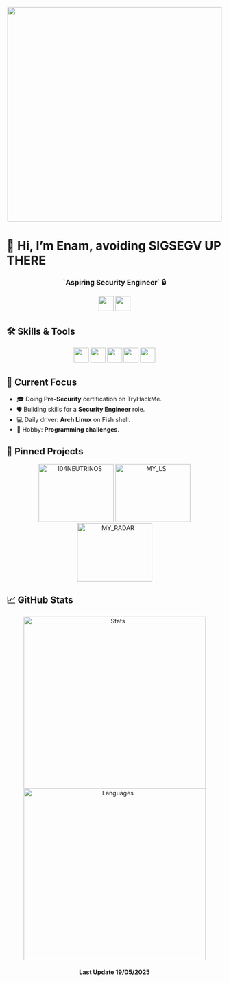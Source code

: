 <p align="center">
    <img src="https://media2.giphy.com/media/v1.Y2lkPTc5MGI3NjExdHdzYmYwdzA1ejY5NHNtajlybWhybzNpdzY2aHFycmF3eDhxY3dkMiZlcD12MV9pbnRlcm5hbF9naWZfYnlfaWQmY3Q9Zw/itKu0npJcjBpY05dlF/giphy.gif" width="500"/>
</p>

# 👋 Hi, I’m Enam, avoiding SIGSEGV UP THERE
<div align="center">
    <h3> `Aspiring Security Engineer` 🔒 </h3>
    <img src = "https://img.shields.io/badge/-LinkedIn-0A66C2?logo=linkedin&logoColor=white)](https://www.linkedin.com/in/enam-kodjoh-kpakpassou-210569360/" height = "35"/>
    <img src = "https://visitor-badge.laobi.icu/badge?page_id=EnamAntoineM.EnamAntoineM)](https://visitor-badge.laobi.icu/badge?page_id=EnamAntoineM.EnamAntoineM" height = "35"/>
</div>

## 🛠️ Skills & Tools

<p align="center">
    <img src="https://img.shields.io/badge/C-555555?logo=c&logoColor=white" height="35"/>
    <img src="https://img.shields.io/badge/C++-00599C?logo=c%2B%2B&logoColor=white" height="35"/>
    <img src="https://img.shields.io/badge/Shell-4EAA25?logo=gnu-bash&logoColor=white" height="35"/>
    <img src="https://img.shields.io/badge/Docker-2496ED?logo=docker&logoColor=white" height="35"/>
    <img src="https://img.shields.io/badge/Arch_Linux-1793D1?logo=arch-linux&logoColor=white" height="35"/>
</p>

## 🚀 Current Focus

- 🎓 Doing **Pre-Security** certification on TryHackMe.
- 🛡️ Building skills for a **Security Engineer** role.
- 💻 Daily driver: **Arch Linux** on Fish shell.
- 🎯 Hobby: **Programming challenges**.

## 🌟 Pinned Projects

<div align="center">
  <a href="https://github.com/EnamAntoineM/104NEUTRINOS"><img src="https://media.giphy.com/media/3o7aD4SbQGR6ZpO0XE/giphy.gif" alt="104NEUTRINOS" height = "135" width = "175" /></a>
  <a href="https://github.com/EnamAntoineM/MY_LS"><img src="https://media.giphy.com/media/l0MYt5jPR6QX5pnqM/giphy.gif" alt="MY_LS" height = "135" width = "175" /></a>
  <a href="https://github.com/EnamAntoineM/MY_RADAR"><img src="https://media.giphy.com/media/26xBukhZFx8SZNlEA/giphy.gif" alt="MY_RADAR" height = "135" width = "175" /></a>
</div>

## 📈 GitHub Stats

<p align="center">
  <img src="https://github-readme-stats.vercel.app/api?username=EnamAntoineM&show_icons=true&theme=radical" height = "400" width = "425" alt="Stats"/>
  <img src="https://github-readme-stats.vercel.app/api/top-langs/?username=EnamAntoineM&layout=compact&theme=radical" height = "400" width = "425" alt="Languages"/>
</p>

<div align = "center">
    <h4> Last Update 19/05/2025 </h4>
</div>
